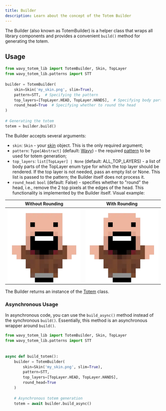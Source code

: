```yaml
---
title: Builder
description: Learn about the concept of the Totem Builder
---
```


The Builder (also known as TotemBuilder) is a helper class that wraps all library components and provides a convenient `build()` method for generating the totem.

## Usage

```py
from wavy_totem_lib import TotemBuilder, Skin, TopLayer
from wavy_totem_lib.patterns import STT

builder = TotemBuilder(
    skin=Skin('my_skin.png', slim=True),
    pattern=STT,  # Specifying the pattern
    top_layers=[TopLayer.HEAD, TopLayer.HANDS],  # Specifying body parts for which to render the top layer
    round_head=True  # Specifying whether to round the head
)

# Generating the totem
totem = builder.build()
```

The Builder accepts several arguments:

* `skin`: `Skin` - your [skin](/concepts/skin/) object. This is the only required argument;
* `pattern`: `Type[Abstract]` (default: [Wavy](/concepts/pattern#wavy)) - the required [pattern](/concepts/pattern) to be used for totem generation;
* `top_layers`: `list[TopLayer] | None` (default: ALL_TOP_LAYERS) - a list of body parts of the TopLayer enum type for which the top layer should be rendered. If the top layer is not needed, pass an empty list or None. This list is passed to the pattern; the Builder itself does not process it.
* `round_head`: `bool` (default: False) - specifies whether to "round" the head, i.e., remove the 2 top pixels at the edges of the head. This functionality is implemented by the Builder itself. Visual example:

| Without Rounding                                                                        | With Rounding                                                                      |
|----------------------------------------------------------------------------------------|-------------------------------------------------------------------------------------|
| ![Notch. Head rounding example.](../../../assets/examples/builder/no-rounded.webp) | ![Notch. Head rounding example.](../../../assets/examples/builder/rounded.webp) |

The Builder returns an instance of the [Totem](/concepts/totem) class.

### Asynchronous Usage

In asynchronous code, you can use the `build_async()` method instead of the synchronous `build()`.
Essentially, this method is an asynchronous wrapper around `build()`.

```py
from wavy_totem_lib import TotemBuilder, Skin, TopLayer
from wavy_totem_lib.patterns import STT


async def build_totem():
    builder = TotemBuilder(
        skin=Skin('my_skin.png', slim=True),
        pattern=STT,
        top_layers=[TopLayer.HEAD, TopLayer.HANDS],
        round_head=True
    )

    # Asynchronous totem generation
    totem = await builder.build_async()
```